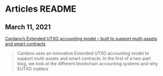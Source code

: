 # Articles README

## March 11, 2021

[Cardano’s Extended UTXO accounting model – built to support multi-assets and smart contracts](https://iohk.io/en/blog/posts/2021/03/11/cardanos-extended-utxo-accounting-model/)

> Cardano uses an innovative Extended UTXO accounting model to support multi-assets and smart contracts. In the first of a two-part blog, we look at the different blockchain accounting systems and why EUTXO matters
